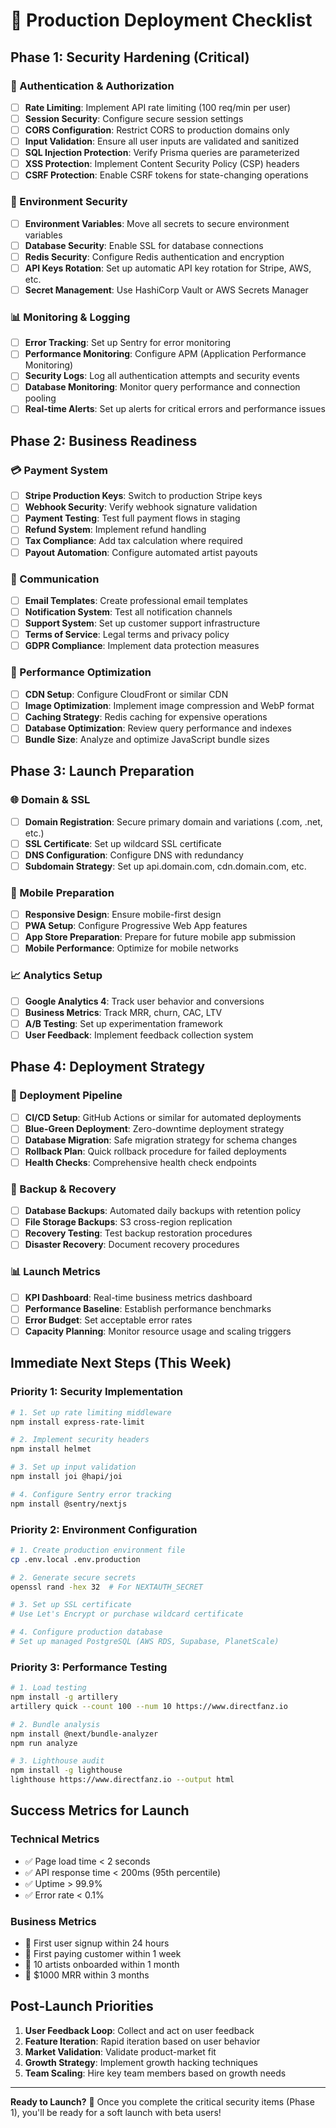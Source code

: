 # 🚀 Production Deployment Checklist

## **Phase 1: Security Hardening (Critical)**

### **🔐 Authentication & Authorization**

- [ ] **Rate Limiting**: Implement API rate limiting (100 req/min per user)
- [ ] **Session Security**: Configure secure session settings
- [ ] **CORS Configuration**: Restrict CORS to production domains only
- [ ] **Input Validation**: Ensure all user inputs are validated and sanitized
- [ ] **SQL Injection Protection**: Verify Prisma queries are parameterized
- [ ] **XSS Protection**: Implement Content Security Policy (CSP) headers
- [ ] **CSRF Protection**: Enable CSRF tokens for state-changing operations

### **🔑 Environment Security**

- [ ] **Environment Variables**: Move all secrets to secure environment
      variables
- [ ] **Database Security**: Enable SSL for database connections
- [ ] **Redis Security**: Configure Redis authentication and encryption
- [ ] **API Keys Rotation**: Set up automatic API key rotation for Stripe, AWS,
      etc.
- [ ] **Secret Management**: Use HashiCorp Vault or AWS Secrets Manager

### **📊 Monitoring & Logging**

- [ ] **Error Tracking**: Set up Sentry for error monitoring
- [ ] **Performance Monitoring**: Configure APM (Application Performance
      Monitoring)
- [ ] **Security Logs**: Log all authentication attempts and security events
- [ ] **Database Monitoring**: Monitor query performance and connection pooling
- [ ] **Real-time Alerts**: Set up alerts for critical errors and performance
      issues

## **Phase 2: Business Readiness**

### **💳 Payment System**

- [ ] **Stripe Production Keys**: Switch to production Stripe keys
- [ ] **Webhook Security**: Verify webhook signature validation
- [ ] **Payment Testing**: Test full payment flows in staging
- [ ] **Refund System**: Implement refund handling
- [ ] **Tax Compliance**: Add tax calculation where required
- [ ] **Payout Automation**: Configure automated artist payouts

### **📧 Communication**

- [ ] **Email Templates**: Create professional email templates
- [ ] **Notification System**: Test all notification channels
- [ ] **Support System**: Set up customer support infrastructure
- [ ] **Terms of Service**: Legal terms and privacy policy
- [ ] **GDPR Compliance**: Implement data protection measures

### **🎯 Performance Optimization**

- [ ] **CDN Setup**: Configure CloudFront or similar CDN
- [ ] **Image Optimization**: Implement image compression and WebP format
- [ ] **Caching Strategy**: Redis caching for expensive operations
- [ ] **Database Optimization**: Review query performance and indexes
- [ ] **Bundle Size**: Analyze and optimize JavaScript bundle sizes

## **Phase 3: Launch Preparation**

### **🌐 Domain & SSL**

- [ ] **Domain Registration**: Secure primary domain and variations (.com, .net,
      etc.)
- [ ] **SSL Certificate**: Set up wildcard SSL certificate
- [ ] **DNS Configuration**: Configure DNS with redundancy
- [ ] **Subdomain Strategy**: Set up api.domain.com, cdn.domain.com, etc.

### **📱 Mobile Preparation**

- [ ] **Responsive Design**: Ensure mobile-first design
- [ ] **PWA Setup**: Configure Progressive Web App features
- [ ] **App Store Preparation**: Prepare for future mobile app submission
- [ ] **Mobile Performance**: Optimize for mobile networks

### **📈 Analytics Setup**

- [ ] **Google Analytics 4**: Track user behavior and conversions
- [ ] **Business Metrics**: Track MRR, churn, CAC, LTV
- [ ] **A/B Testing**: Set up experimentation framework
- [ ] **User Feedback**: Implement feedback collection system

## **Phase 4: Deployment Strategy**

### **🚀 Deployment Pipeline**

- [ ] **CI/CD Setup**: GitHub Actions or similar for automated deployments
- [ ] **Blue-Green Deployment**: Zero-downtime deployment strategy
- [ ] **Database Migration**: Safe migration strategy for schema changes
- [ ] **Rollback Plan**: Quick rollback procedure for failed deployments
- [ ] **Health Checks**: Comprehensive health check endpoints

### **🔄 Backup & Recovery**

- [ ] **Database Backups**: Automated daily backups with retention policy
- [ ] **File Storage Backups**: S3 cross-region replication
- [ ] **Recovery Testing**: Test backup restoration procedures
- [ ] **Disaster Recovery**: Document recovery procedures

### **📊 Launch Metrics**

- [ ] **KPI Dashboard**: Real-time business metrics dashboard
- [ ] **Performance Baseline**: Establish performance benchmarks
- [ ] **Error Budget**: Set acceptable error rates
- [ ] **Capacity Planning**: Monitor resource usage and scaling triggers

## **Immediate Next Steps (This Week)**

### **Priority 1: Security Implementation**

```bash
# 1. Set up rate limiting middleware
npm install express-rate-limit

# 2. Implement security headers
npm install helmet

# 3. Set up input validation
npm install joi @hapi/joi

# 4. Configure Sentry error tracking
npm install @sentry/nextjs
```

### **Priority 2: Environment Configuration**

```bash
# 1. Create production environment file
cp .env.local .env.production

# 2. Generate secure secrets
openssl rand -hex 32  # For NEXTAUTH_SECRET

# 3. Set up SSL certificate
# Use Let's Encrypt or purchase wildcard certificate

# 4. Configure production database
# Set up managed PostgreSQL (AWS RDS, Supabase, PlanetScale)
```

### **Priority 3: Performance Testing**

```bash
# 1. Load testing
npm install -g artillery
artillery quick --count 100 --num 10 https://www.directfanz.io

# 2. Bundle analysis
npm install @next/bundle-analyzer
npm run analyze

# 3. Lighthouse audit
npm install -g lighthouse
lighthouse https://www.directfanz.io --output html
```

## **Success Metrics for Launch**

### **Technical Metrics**

- ✅ Page load time < 2 seconds
- ✅ API response time < 200ms (95th percentile)
- ✅ Uptime > 99.9%
- ✅ Error rate < 0.1%

### **Business Metrics**

- 🎯 First user signup within 24 hours
- 🎯 First paying customer within 1 week
- 🎯 10 artists onboarded within 1 month
- 🎯 $1000 MRR within 3 months

## **Post-Launch Priorities**

1. **User Feedback Loop**: Collect and act on user feedback
2. **Feature Iteration**: Rapid iteration based on user behavior
3. **Market Validation**: Validate product-market fit
4. **Growth Strategy**: Implement growth hacking techniques
5. **Team Scaling**: Hire key team members based on growth needs

---

**Ready to Launch?** 🚀 Once you complete the critical security items (Phase 1),
you'll be ready for a soft launch with beta users!
